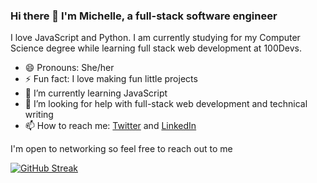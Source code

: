 ### Hi there 👋 I'm Michelle, a full-stack software engineer 

I love JavaScript and Python. I am currently studying for my Computer Science degree while learning full stack web development at 100Devs.

- 😄 Pronouns: She/her
 - ⚡ Fun fact: I love making fun little projects 
- 🌱 I’m currently learning JavaScript
- 🤔 I’m looking for help with full-stack web development and technical writing
- 📫 How to reach me: [Twitter](https://twitter.com/codebymitch) and [LinkedIn](https://www.linkedin.com/in/michelle-ndiangui/)

I'm open to networking so feel free to reach out to me

[![GitHub Streak](https://streak-stats.demolab.com?user=MuthoniMN&theme=dracula&hide_border=true)](https://git.io/streak-stats)
<!--
**MuthoniMN/MuthoniMN** is a ✨ _special_ ✨ repository because its `README.md` (this file) appears on your GitHub profile.

Here are some ideas to get you started:


- 👯 I’m looking to collaborate on ...
- 💬 Ask me about ...
- 🔭 I’m currently working on 

-->
